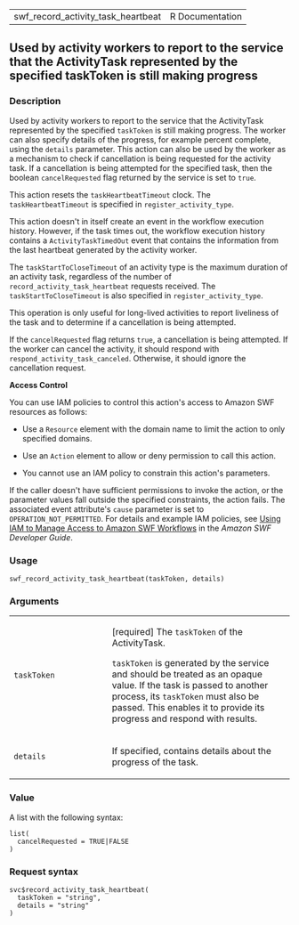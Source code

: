 <table style="width: 100%;">
<tbody>
<tr class="odd">
<td>swf_record_activity_task_heartbeat</td>
<td style="text-align: right;">R Documentation</td>
</tr>
</tbody>
</table>

## Used by activity workers to report to the service that the ActivityTask represented by the specified taskToken is still making progress

### Description

Used by activity workers to report to the service that the ActivityTask
represented by the specified `taskToken` is still making progress. The
worker can also specify details of the progress, for example percent
complete, using the `details` parameter. This action can also be used by
the worker as a mechanism to check if cancellation is being requested
for the activity task. If a cancellation is being attempted for the
specified task, then the boolean `cancelRequested` flag returned by the
service is set to `true`.

This action resets the `taskHeartbeatTimeout` clock. The
`taskHeartbeatTimeout` is specified in `register_activity_type`.

This action doesn't in itself create an event in the workflow execution
history. However, if the task times out, the workflow execution history
contains a `ActivityTaskTimedOut` event that contains the information
from the last heartbeat generated by the activity worker.

The `taskStartToCloseTimeout` of an activity type is the maximum
duration of an activity task, regardless of the number of
`record_activity_task_heartbeat` requests received. The
`taskStartToCloseTimeout` is also specified in `register_activity_type`.

This operation is only useful for long-lived activities to report
liveliness of the task and to determine if a cancellation is being
attempted.

If the `cancelRequested` flag returns `true`, a cancellation is being
attempted. If the worker can cancel the activity, it should respond with
`respond_activity_task_canceled`. Otherwise, it should ignore the
cancellation request.

**Access Control**

You can use IAM policies to control this action's access to Amazon SWF
resources as follows:

-   Use a `Resource` element with the domain name to limit the action to
    only specified domains.

-   Use an `Action` element to allow or deny permission to call this
    action.

-   You cannot use an IAM policy to constrain this action's parameters.

If the caller doesn't have sufficient permissions to invoke the action,
or the parameter values fall outside the specified constraints, the
action fails. The associated event attribute's `cause` parameter is set
to `OPERATION_NOT_PERMITTED`. For details and example IAM policies, see
[Using IAM to Manage Access to Amazon SWF
Workflows](https://docs.aws.amazon.com/amazonswf/latest/developerguide/swf-dev-iam.html)
in the *Amazon SWF Developer Guide*.

### Usage

    swf_record_activity_task_heartbeat(taskToken, details)

### Arguments

<table>
<colgroup>
<col style="width: 35%" />
<col style="width: 65%" />
</colgroup>
<tbody>
<tr class="odd">
<td><code
id="swf_record_activity_task_heartbeat_:_taskToken">taskToken</code></td>
<td><p>[required] The <code>taskToken</code> of the ActivityTask.</p>
<p><code>taskToken</code> is generated by the service and should be
treated as an opaque value. If the task is passed to another process,
its <code>taskToken</code> must also be passed. This enables it to
provide its progress and respond with results.</p></td>
</tr>
<tr class="even">
<td><code
id="swf_record_activity_task_heartbeat_:_details">details</code></td>
<td><p>If specified, contains details about the progress of the
task.</p></td>
</tr>
</tbody>
</table>

### Value

A list with the following syntax:

    list(
      cancelRequested = TRUE|FALSE
    )

### Request syntax

    svc$record_activity_task_heartbeat(
      taskToken = "string",
      details = "string"
    )
